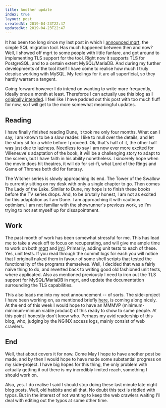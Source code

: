 ```yaml
---
title: Another update
index: true
layout: post
createdAt: 2019-04-23T22:47
updatedAt: 2019-04-23T22:47
---
```

It has been too long since my last post in which I
[announced mgrt](/programming/2019/01/27/mgrt-simple-sql-migrations), the simple
SQL migration tool. Has much happened between then and now? Well, I showed off
mgrt to some people with little fanfare, and got around to implementing TLS
support for the tool. Right now it supports TLS for PostgreSQL, and to a certain
extent MySQL/MariaDB. And during my further developments of the tool itself I
have come to realise how much I truly despise working with MySQL. My feelings
for it are all superficial, so they hardly warrant a tangent.

Going forward however I do intend on wanting to write more frequently, ideally
once a month at least. Thereforce I can actually use this blog as I
[originally intended](/ramblings/2018/12/28/2019-and-the-purpose-of-this-blog).
I feel like I have padded out this post with too much fluff for now, so I will
get to the more somewhat meaningful updates.


## Reading

I have finally finished reading Dune, it took me only four months. What can I
say, I am known to be a slow reader. I like to mull over the details, and let
the story sit for a while before I proceed. Ok, that's half of it, the other
half was just due to laziness. Needless to say I am now ever more excited for
Villeneuve's adaptation of the book, it will be a challenging story to adapt to
the screen, but I have faith in his ability nonetheless. I sincerely hope when
the movie does hit theatres, it will do for sci-fi, what Lord of the Rings and
Game of Thrones both did for fantasy.

The Witcher series is slowly approaching its end. The Tower of the Swallow is
currently sitting on my desk with only a single chapter to go. Then comes The
Lady of the Lake. Similar to Dune, my hope is to finish these books before the
TV series drops. And, to be brutally honest, I am not as excited for this
adaptation as I am Dune. I am approaching it with cautious optimism. I am not
familiar with the showrunner's previous work, so I'm trying to not set myself
up for dissapointment.

## Work

The past month of work has been somewhat stressful for me. This has lead me to
take a week off to focus on recuperating, and will give me ample time to work
on both [mgrt](https://github.com/andrewpillar/mgrt) and
[jrnl](https://github.com/andrewpillar/jrnl). Primarily, adding unit tests to
each of these. Yes, unit tests. If you read through the commit logs for each you
will notice that I originall nuked them in favour of some shell scripts that
tested the functionality of the programs themselves. Well, I decided that was a
fairly naive thing to do, and reverted back to writing good old fashioned unit
tests, where applicated. Also as mentioned previously I need to iron out the TLS
support for MySQL/MariaDB in mgrt, and update the documentation surrounding the
TLS capabilities.

This also leads me into my next announcement -- of sorts. The side-project I
have been working on, as mentioned briefly
[here](/ramblings/2018/12/28/2019-and-the-purpose-of-this-blog), is coming along
nicely. At the end of this week I would hope to have an MMMVP
(minimum-minimum-minium viable product) of this ready to show to some people. At
this point I honestly don't know who. Perhaps my avid readership of this blog,
who, judging by the NGINX access logs, mainly consist of web crawlers.

## End

Well, that about covers it for now. Come May I hope to have another post be
made, and by then I would hope to have made some substantial progress on my
side-project. I have big hopes for this thing, the only problem with actually
getting it out there is my incredibly limited reach, something I should work on.

Also, yes. I do realise I said I should stop doing these last minute late night
blog posts. Well, old habbits and all that. No doubt this text is riddled with
typos. But in the interest of not wanting to keep the web crawlers waiting I'll
deal with editing out the typos at some other time.
